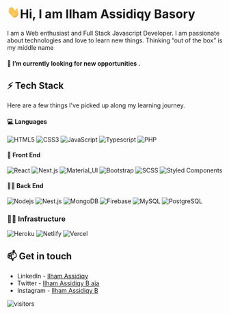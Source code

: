 # <img src="https://raw.githubusercontent.com/ABSphreak/ABSphreak/master/gifs/Hi.gif" width="30px">Hi, I am Ilham Assidiqy Basory

I am a Web enthusiast and Full Stack Javascript Developer. I am passionate about technologies and love to learn new things. Thinking “out of the box” is my middle name

#### 🔭 I’m currently looking for new opportunities .


## ⚡ Tech Stack

Here are a few things I've picked up along my learning journey.

#### 💻 Languages
![HTML5](https://img.shields.io/badge/-HTML5-fff?&logo=html5&logoColor=E44D26)
![CSS3](https://img.shields.io/badge/-CSS3-fff?&logo=css3&logoColor=2565AE)
![JavaScript](https://img.shields.io/badge/-JavaScript-fff?&logo=javascript&logoColor=ddc508)
![Typescript](https://img.shields.io/badge/-Typescript-fff?&logo=typescript&logoColor=007ACC)
![PHP](https://img.shields.io/badge/-PHP-fff?&logo=php)

#### 🎨 Front End
![React](https://img.shields.io/badge/-React-fff?&logo=react)
![Next.js](https://img.shields.io/badge/-Next-fff?logo=Next.js&logoColor=000)
![Material_UI](https://img.shields.io/badge/-Material_UI-fff?&logo=material-ui&logoColor=1769aa)
![Bootstrap](https://img.shields.io/badge/-Bootstrap-fff?&logo=bootstrap&logoColor=7952B3)
![SCSS](https://img.shields.io/badge/-SCSS-fff?&logo=SASS)
![Styled Components](https://img.shields.io/badge/-%F0%9F%92%85%20styled--components-fff.svg?colorB=fff)

#### 👨‍💻 Back End
![Nodejs](https://img.shields.io/badge/-Nodejs-fff?&logo=Node.js)
![Nest.js](https://img.shields.io/badge/-Nest.js-fff?&logo=nestjs&logoColor=E0234E)
![MongoDB](https://img.shields.io/badge/-MongoDB-fff?&logo=mongodb)
![Firebase](https://img.shields.io/badge/-Firebase-fff?&logo=Firebase)
![MySQL](https://img.shields.io/badge/-MySQL-fff?&logo=mysql)
![PostgreSQL](https://img.shields.io/badge/-PostgreSQL-fff?&logo=postgresql&logoColor=336791)

### 🕵️‍♂️ Infrastructure
![Heroku](https://img.shields.io/badge/-Heroku-fff?&logo=heroku&logoColor=591DB1)
![Netlify](https://img.shields.io/badge/-Netlify-fff?&logo=netlify)
![Vercel](https://img.shields.io/badge/-Vercel-fff?&logo=vercel&logoColor=000)

## 📫 Get in touch
- LinkedIn - [Ilham Assidiqy](https://www.linkedin.com/in/ilham-assidiqy/)
- Twitter - [Ilham Assidiqy B aja](https://twitter.com/mikeyxmomo)
- Instagram - [Ilham Assidiqy B](https://www.instagram.com/ilhamassidiqyb/)


![visitors](https://visitor-badge.glitch.me/badge?page_id=mikeyxmomo/mikeyxmomo)

